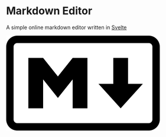 # Markdown Editor

A simple online markdown editor written in [Svelte](https://svelte.dev/)

![Markdown](./public/favicon.svg)
